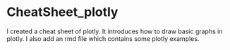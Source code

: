 # CheatSheet_plotly

I created a cheat sheet of plotly. It introduces how to draw basic graphs in plotly. I also add an rmd file which contains some plotly examples.
